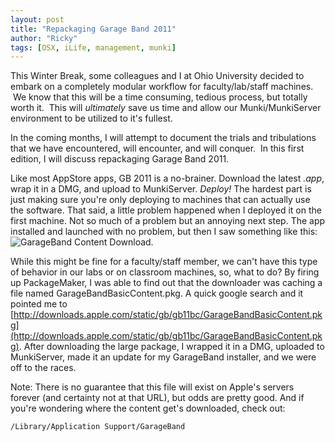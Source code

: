```yaml
---
layout: post
title: "Repackaging Garage Band 2011"
author: "Ricky"
tags: [OSX, iLife, management, munki]
---
```


This Winter Break, some colleagues and I at Ohio University decided to embark on a completely modular workflow for faculty/lab/staff machines.  We know that this will be a time consuming, tedious process, but totally worth it.  This will _ultimately_ save us time and allow our Munki/MunkiServer environment to be utilized to it's fullest.

In the coming months, I will attempt to document the trials and tribulations that we have encountered, will encounter, and will conquer.  In this first edition, I will discuss repackaging Garage Band 2011.

Like most AppStore apps, GB 2011 is a no-brainer.  Download the latest _.app_, wrap it in a DMG, and upload to MunkiServer.  *Deploy!*  The hardest part is just making sure you're only deploying to machines that can actually use the software.  That said, a little problem happened when I deployed it on the first machine. Not so much of a problem but an annoying next step. The app installed and launched with no problem, but then I saw something like this: ![GarageBand Content Download](http://i.imgur.com/wdpbn.png).

While this might be fine for a faculty/staff member, we can't have this type of behavior in our labs or on classroom machines, so, what to do?  By firing up PackageMaker, I was able to find out that the downloader was caching a file named GarageBandBasicContent.pkg.  A quick google search and it pointed me to [http://downloads.apple.com/static/gb/gb11bc/GarageBandBasicContent.pkg](http://downloads.apple.com/static/gb/gb11bc/GarageBandBasicContent.pkg).  After downloading the large package, I wrapped it in a DMG, uploaded to MunkiServer, made it an update for my GarageBand installer, and we were off to the races.

Note: There is no guarantee that this file will exist on Apple's servers forever (and certainty not at that URL), but odds are pretty good.  And if you're wondering where the content get's downloaded, check out: <pre><code>/Library/Application Support/GarageBand</code></pre>

